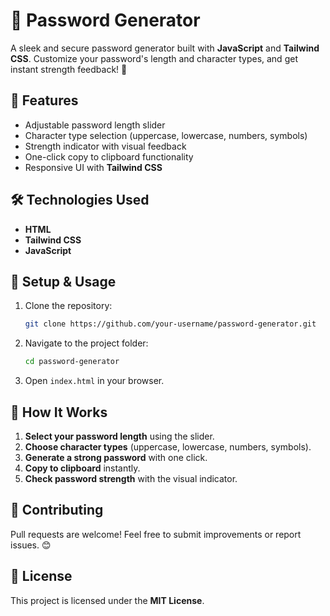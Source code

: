 # 🔑 Password Generator

A sleek and secure password generator built with **JavaScript** and **Tailwind CSS**. Customize your password's length and character types, and get instant strength feedback! 💪



## 🚀 Features
- Adjustable password length slider
- Character type selection (uppercase, lowercase, numbers, symbols)
- Strength indicator with visual feedback
- One-click copy to clipboard functionality
- Responsive UI with **Tailwind CSS**

## 🛠️ Technologies Used
- **HTML**
- **Tailwind CSS**
- **JavaScript**

## 📌 Setup & Usage
1. Clone the repository:
   ```bash
   git clone https://github.com/your-username/password-generator.git
   ```
2. Navigate to the project folder:
   ```bash
   cd password-generator
   ```
3. Open `index.html` in your browser.

## 🎯 How It Works
1. **Select your password length** using the slider.
2. **Choose character types** (uppercase, lowercase, numbers, symbols).
3. **Generate a strong password** with one click.
4. **Copy to clipboard** instantly.
5. **Check password strength** with the visual indicator.


## 🤝 Contributing
Pull requests are welcome! Feel free to submit improvements or report issues. 😊

## 📜 License
This project is licensed under the **MIT License**.

